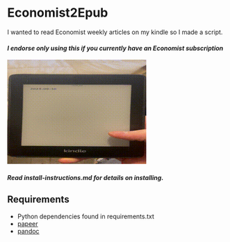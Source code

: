 # Economist2Epub
I wanted to read Economist weekly articles on my kindle so I made a script.
#### *I endorse only using this if you currently have an Economist subscription*

![](example.gif)

#### *Read install-instructions.md for details on installing.*
## Requirements
- Python dependencies found in requirements.txt
- [papeer](https://github.com/lapwat/papeer)
- [pandoc](https://github.com/jgm/pandoc)

